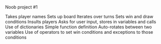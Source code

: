 Noob project #1

Takes player names
Sets up board
Iterates over turns
Sets win and draw conditions
Insults players
Asks for user input, stores in variables and calls
Use of dictionaries
Simple function definition
Auto-rotates between two variables
Use of operators to set win conditions and exceptions to those conditions
